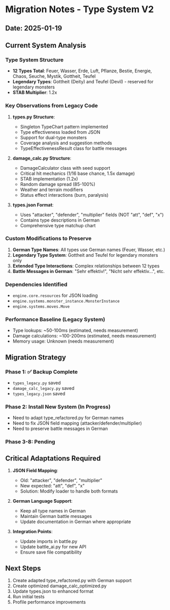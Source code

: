 # Migration Notes - Type System V2

## Date: 2025-01-19

## Current System Analysis

### Type System Structure
- **12 Types Total**: Feuer, Wasser, Erde, Luft, Pflanze, Bestie, Energie, Chaos, Seuche, Mystik, Gottheit, Teufel
- **Legendary Types**: Gottheit (Deity) and Teufel (Devil) - reserved for legendary monsters
- **STAB Multiplier**: 1.2x

### Key Observations from Legacy Code

1. **types.py Structure**:
   - Singleton TypeChart pattern implemented
   - Type effectiveness loaded from JSON
   - Support for dual-type monsters
   - Coverage analysis and suggestion methods
   - TypeEffectivenessResult class for battle messages

2. **damage_calc.py Structure**:
   - DamageCalculator class with seed support
   - Critical hit mechanics (1/16 base chance, 1.5x damage)
   - STAB implementation (1.2x)
   - Random damage spread (85-100%)
   - Weather and terrain modifiers
   - Status effect interactions (burn, paralysis)

3. **types.json Format**:
   - Uses "attacker", "defender", "multiplier" fields (NOT "att", "def", "x")
   - Contains type descriptions in German
   - Comprehensive type matchup chart

### Custom Modifications to Preserve

1. **German Type Names**: All types use German names (Feuer, Wasser, etc.)
2. **Legendary Type System**: Gottheit and Teufel for legendary monsters only
3. **Extended Type Interactions**: Complex relationships between 12 types
4. **Battle Messages in German**: "Sehr effektiv!", "Nicht sehr effektiv...", etc.

### Dependencies Identified

- `engine.core.resources` for JSON loading
- `engine.systems.monster_instance.MonsterInstance`
- `engine.systems.moves.Move`

### Performance Baseline (Legacy System)
- Type lookups: ~50-100ms (estimated, needs measurement)
- Damage calculations: ~100-200ms (estimated, needs measurement)
- Memory usage: Unknown (needs measurement)

## Migration Strategy

### Phase 1: ✅ Backup Complete
- `types_legacy.py` saved
- `damage_calc_legacy.py` saved
- `types_legacy.json` saved

### Phase 2: Install New System (In Progress)
- Need to adapt type_refactored.py for German names
- Need to fix JSON field mapping (attacker/defender/multiplier)
- Need to preserve battle messages in German

### Phase 3-8: Pending

## Critical Adaptations Required

1. **JSON Field Mapping**:
   - Old: "attacker", "defender", "multiplier"
   - New expected: "att", "def", "x"
   - Solution: Modify loader to handle both formats

2. **German Language Support**:
   - Keep all type names in German
   - Maintain German battle messages
   - Update documentation in German where appropriate

3. **Integration Points**:
   - Update imports in battle.py
   - Update battle_ai.py for new API
   - Ensure save file compatibility

## Next Steps
1. Create adapted type_refactored.py with German support
2. Create optimized damage_calc_optimized.py
3. Update types.json to enhanced format
4. Run initial tests
5. Profile performance improvements